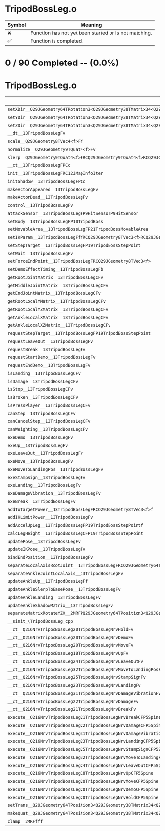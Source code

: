 # TripodBossLeg.o
| Symbol | Meaning 
| ------------- | ------------- 
| :x: | Function has not yet been started or is not matching. 
| :white_check_mark: | Function is completed. 


# 0 / 90 Completed -- (0.0%)
# TripodBossLeg.o
| Symbol | Decompiled? |
| ------------- | ------------- |
| `setXDir__Q29JGeometry64TRotation3<Q29JGeometry38TMatrix34<Q29JGeometry13SMatrix34C<f>>>Ffff` | :x: |
| `setYDir__Q29JGeometry64TRotation3<Q29JGeometry38TMatrix34<Q29JGeometry13SMatrix34C<f>>>Ffff` | :x: |
| `setZDir__Q29JGeometry64TRotation3<Q29JGeometry38TMatrix34<Q29JGeometry13SMatrix34C<f>>>Ffff` | :x: |
| `__dt__13TripodBossLegFv` | :x: |
| `scale__Q29JGeometry8TVec4<f>Ff` | :x: |
| `normalize__Q29JGeometry9TQuat4<f>Fv` | :x: |
| `slerp__Q29JGeometry9TQuat4<f>FRCQ29JGeometry9TQuat4<f>RCQ29JGeometry9TQuat4<f>f` | :x: |
| `__ct__13TripodBossLegFPCc` | :x: |
| `init__13TripodBossLegFRC12JMapInfoIter` | :x: |
| `initShadow__13TripodBossLegFPCc` | :x: |
| `makeActorAppeared__13TripodBossLegFv` | :x: |
| `makeActorDead__13TripodBossLegFv` | :x: |
| `control__13TripodBossLegFv` | :x: |
| `attackSensor__13TripodBossLegFP9HitSensorP9HitSensor` | :x: |
| `setBody__13TripodBossLegFP10TripodBoss` | :x: |
| `setMovableArea__13TripodBossLegFP21TripodBossMovableArea` | :x: |
| `setIKParam__13TripodBossLegFffRCQ29JGeometry8TVec3<f>RCQ29JGeometry8TVec3<f>RCQ29JGeometry8TVec3<f>` | :x: |
| `setStepTarget__13TripodBossLegFP19TripodBossStepPoint` | :x: |
| `setWait__13TripodBossLegFv` | :x: |
| `setForceEndPoint__13TripodBossLegFRCQ29JGeometry8TVec3<f>` | :x: |
| `setDemoEffectTiming__13TripodBossLegFb` | :x: |
| `getRootJointMatrix__13TripodBossLegCFv` | :x: |
| `getMiddleJointMatrix__13TripodBossLegCFv` | :x: |
| `getEndJointMatrix__13TripodBossLegCFv` | :x: |
| `getRootLocalYMatrix__13TripodBossLegCFv` | :x: |
| `getRootLocalYZMatrix__13TripodBossLegCFv` | :x: |
| `getAnkleLocalXMatrix__13TripodBossLegCFv` | :x: |
| `getAnkleLocalXZMatrix__13TripodBossLegCFv` | :x: |
| `requestStepTarget__13TripodBossLegFP19TripodBossStepPoint` | :x: |
| `requestLeaveOut__13TripodBossLegFv` | :x: |
| `requestBreak__13TripodBossLegFv` | :x: |
| `requestStartDemo__13TripodBossLegFv` | :x: |
| `requestEndDemo__13TripodBossLegFv` | :x: |
| `isLanding__13TripodBossLegCFv` | :x: |
| `isDamage__13TripodBossLegCFv` | :x: |
| `isStop__13TripodBossLegCFv` | :x: |
| `isBroken__13TripodBossLegCFv` | :x: |
| `isPressPlayer__13TripodBossLegCFv` | :x: |
| `canStep__13TripodBossLegCFv` | :x: |
| `canCancelStep__13TripodBossLegCFv` | :x: |
| `canWeighting__13TripodBossLegCFv` | :x: |
| `exeDemo__13TripodBossLegFv` | :x: |
| `exeUp__13TripodBossLegFv` | :x: |
| `exeLeaveOut__13TripodBossLegFv` | :x: |
| `exeMove__13TripodBossLegFv` | :x: |
| `exeMoveToLandingPos__13TripodBossLegFv` | :x: |
| `exeStampSign__13TripodBossLegFv` | :x: |
| `exeLanding__13TripodBossLegFv` | :x: |
| `exeDamageVibration__13TripodBossLegFv` | :x: |
| `exeBreak__13TripodBossLegFv` | :x: |
| `addToTargetPower__13TripodBossLegFRCQ29JGeometry8TVec3<f>f` | :x: |
| `addIKLimitPower__13TripodBossLegFv` | :x: |
| `addAccelUpLeg__13TripodBossLegFP19TripodBossStepPointf` | :x: |
| `calcLegHeight__13TripodBossLegCFP19TripodBossStepPoint` | :x: |
| `updatePose__13TripodBossLegFv` | :x: |
| `updateIKPose__13TripodBossLegFv` | :x: |
| `bindEndPosition__13TripodBossLegFv` | :x: |
| `separateLocalAxisRootJoint__13TripodBossLegFRCQ29JGeometry64TPosition3<Q29JGeometry38TMatrix34<Q29JGeometry13SMatrix34C<f>>>` | :x: |
| `separateAnkleJointLocalAxis__13TripodBossLegFv` | :x: |
| `updateAnkleUp__13TripodBossLegFf` | :x: |
| `updateAnkleSlerpToBasePose__13TripodBossLegFv` | :x: |
| `updateAnkleLanding__13TripodBossLegFv` | :x: |
| `updateAnkleShadowMatrix__13TripodBossLegFv` | :x: |
| `separateMatrixRotateYZX__2MRFPQ29JGeometry64TPosition3<Q29JGeometry38TMatrix34<Q29JGeometry13SMatrix34C<f>>>PQ29JGeometry64TPosition3<Q29JGeometry38TMatrix34<Q29JGeometry13SMatrix34C<f>>>RCQ29JGeometry64TPosition3<Q29JGeometry38TMatrix34<Q29JGeometry13SMatrix34C<f>>>RCQ29JGeometry64TPosition3<Q29JGeometry38TMatrix34<Q29JGeometry13SMatrix34C<f>>>` | :x: |
| `__sinit_\TripodBossLeg_cpp` | :x: |
| `__ct__Q216NrvTripodBossLeg20TripodBossLegNrvHoldFv` | :x: |
| `__ct__Q216NrvTripodBossLeg20TripodBossLegNrvDemoFv` | :x: |
| `__ct__Q216NrvTripodBossLeg20TripodBossLegNrvMoveFv` | :x: |
| `__ct__Q216NrvTripodBossLeg18TripodBossLegNrvUpFv` | :x: |
| `__ct__Q216NrvTripodBossLeg24TripodBossLegNrvLeaveOutFv` | :x: |
| `__ct__Q216NrvTripodBossLeg32TripodBossLegNrvMoveToLandingPosFv` | :x: |
| `__ct__Q216NrvTripodBossLeg25TripodBossLegNrvStampSignFv` | :x: |
| `__ct__Q216NrvTripodBossLeg23TripodBossLegNrvLandingFv` | :x: |
| `__ct__Q216NrvTripodBossLeg31TripodBossLegNrvDamageVibrationFv` | :x: |
| `__ct__Q216NrvTripodBossLeg22TripodBossLegNrvDamageFv` | :x: |
| `__ct__Q216NrvTripodBossLeg21TripodBossLegNrvBreakFv` | :x: |
| `execute__Q216NrvTripodBossLeg21TripodBossLegNrvBreakCFP5Spine` | :x: |
| `execute__Q216NrvTripodBossLeg22TripodBossLegNrvDamageCFP5Spine` | :x: |
| `execute__Q216NrvTripodBossLeg31TripodBossLegNrvDamageVibrationCFP5Spine` | :x: |
| `execute__Q216NrvTripodBossLeg23TripodBossLegNrvLandingCFP5Spine` | :x: |
| `execute__Q216NrvTripodBossLeg25TripodBossLegNrvStampSignCFP5Spine` | :x: |
| `execute__Q216NrvTripodBossLeg32TripodBossLegNrvMoveToLandingPosCFP5Spine` | :x: |
| `execute__Q216NrvTripodBossLeg24TripodBossLegNrvLeaveOutCFP5Spine` | :x: |
| `execute__Q216NrvTripodBossLeg18TripodBossLegNrvUpCFP5Spine` | :x: |
| `execute__Q216NrvTripodBossLeg20TripodBossLegNrvMoveCFP5Spine` | :x: |
| `execute__Q216NrvTripodBossLeg20TripodBossLegNrvDemoCFP5Spine` | :x: |
| `execute__Q216NrvTripodBossLeg20TripodBossLegNrvHoldCFP5Spine` | :x: |
| `setTrans__Q29JGeometry64TPosition3<Q29JGeometry38TMatrix34<Q29JGeometry13SMatrix34C<f>>>Ffff` | :x: |
| `makeQuat__Q29JGeometry64TPosition3<Q29JGeometry38TMatrix34<Q29JGeometry13SMatrix34C<f>>>FRCQ29JGeometry9TQuat4<f>` | :x: |
| `clamp__2MRFfff` | :x: |
